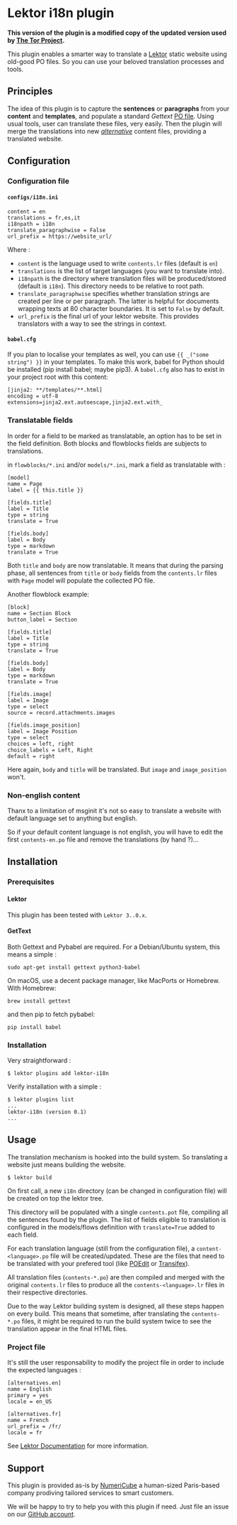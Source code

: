 # Lektor i18n plugin

**This version of the plugin is a modified copy of the updated version used by [The Tor Project](https://gitlab.torproject.org/tpo/web/lego/-/blob/main/packages/i18n/lektor_i18n.py).**

This plugin enables a smarter way to translate a [Lektor](http://getlektor.com) static website using old-good PO files. So you can use your beloved translation processes and tools.

## Principles

The idea of this plugin is to capture the **sentences** or **paragraphs** from your **content** and **templates**, and populate a standard *Gettext* [PO file](https://www.gnu.org/software/gettext/manual/html_node/PO-Files.html). Using usual tools, user can translate these files, very easily. Then the plugin will merge the translations into new [_alternative_](https://www.getlektor.com/docs/content/alts/) content files, providing a translated website.

## Configuration

### Configuration file

#### `configs/i18n.ini`

    content = en
    translations = fr,es,it
    i18npath = i18n
    translate_paragraphwise = False
    url_prefix = https://website_url/


Where :

* `content` is the language used to write `contents.lr` files (default is `en`)
* `translations` is the list of target languages (you want to translate into).
* `i18npath` is the directory where translation files will be produced/stored (default is `i18n`). This directory needs to be relative to root path.
* `translate_paragraphwise` specifies whether translation strings are created per line or per paragraph. The latter is helpful for documents wrapping texts at 80 character boundaries. It is set to `False` by default.
* `url_prefix` is the final url of your lektor website. This provides translators with a way to see the strings in context.

#### `babel.cfg`

If you plan to localise your templates as well, you can use
`{{ _("some string") }}` in your templates. To make this work, babel for Python should be installed (pip install babel; maybe pip3). A `babel.cfg` also has to exist in your project root with this content:

    [jinja2: **/templates/**.html]
    encoding = utf-8
    extensions=jinja2.ext.autoescape,jinja2.ext.with_

### Translatable fields

In order for a field to be marked as translatable, an option has to be set in the field definition. Both blocks and flowblocks fields are subjects to translations.

in `flowblocks/*.ini` and/or `models/*.ini`, mark a field as translatable with :

    [model]
    name = Page
    label = {{ this.title }}

    [fields.title]
    label = Title
    type = string
    translate = True

    [fields.body]
    label = Body
    type = markdown
    translate = True

Both `title` and `body` are now translatable. It means that during the parsing phase, all sentences from `title` or `body` fields from the `contents.lr` files with `Page` model will populate the collected PO file.

Another flowblock example:

    [block]
    name = Section Block
    button_label = Section

    [fields.title]
    label = Title
    type = string
    translate = True

    [fields.body]
    label = Body
    type = markdown
    translate = True

    [fields.image]
    label = Image
    type = select
    source = record.attachments.images

    [fields.image_position]
    label = Image Position
    type = select
    choices = left, right
    choice_labels = Left, Right
    default = right

Here again, `body` and `title` will be translated. But `image` and `image_position` won't.

### Non-english content

Thanx to a limitation of msginit it's not so easy to translate a website with default language set to anything but english.

So if your default content language is not english, you will have to edit the first `contents-en.po` file and remove the translations (by hand ?)...

## Installation

### Prerequisites

#### Lektor

This plugin has been tested with `Lektor 3..0.x`.

#### GetText

Both Gettext and Pybabel are required.  For a Debian/Ubuntu system, this means a simple :

    sudo apt-get install gettext python3-babel

On macOS, use a decent package manager, like MacPorts or Homebrew. With Homebrew:

    brew install gettext

and then pip to fetch pybabel:

    pip install babel

### Installation

Very straightforward :

    $ lektor plugins add lektor-i18n

Verify installation with a simple :

    $ lektor plugins list
    ...
    lektor-i18n (version 0.1)
    ...

## Usage

The translation mechanism is hooked into the build system. So translating a website just means building the website.

    $ lektor build

On first call, a new `i18n` directory (can be changed in configuration file) will be created on top the lektor tree.

This directory will be populated with a single `contents.pot` file, compiling all the sentences found by the plugin. The list of fields eligible to translation is configured in the models/flows definition with `translate=True` added to each field.

For each translation language (still from the configuration file), a `content-<language>.po` file will be created/updated. These are the files that need to be translated with your prefered tool (like [POEdit](http://poedit.net) or [Transifex](http://transifex.com)).

All translation files (`contents-*.po`) are then compiled and merged with the original `contents.lr` files to produce all the `contents-<language>.lr` files in their respective directories.

Due to the way Lektor building system is designed, all these steps happen on every build. This means that sometime, after translating the `contents-*.po` files, it might be required to run the build system twice to see the translation appear in the final HTML files.

### Project file

It's still the user responsability to modify the project file in order to include the expected languages :

    [alternatives.en]
    name = English
    primary = yes
    locale = en_US

    [alternatives.fr]
    name = French
    url_prefix = /fr/
    locale = fr

See [Lektor Documentation](https://www.getlektor.com/docs/content/alts/) for more information.

## Support

This plugin is provided as-is by [NumeriCube](http://numericube.com) a human-sized Paris-based company prodiving tailored services to smart customers.

We will be happy to try to help you with this plugin if need. Just file an issue on our [GitHub account](https://gihub.com/numericube/lektor-i18n-plugin/).

